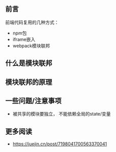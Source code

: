 
## 前言

前端代码复用的几种方式：

- npm包
- iframe嵌入
- webpack模块联邦


## 什么是模块联邦



## 模块联邦的原理




## 一些问题/注意事项

- 被共享的模块要独立， 不能依赖全局的state/变量


## 更多阅读

- https://juejin.cn/post/7198041700563370041